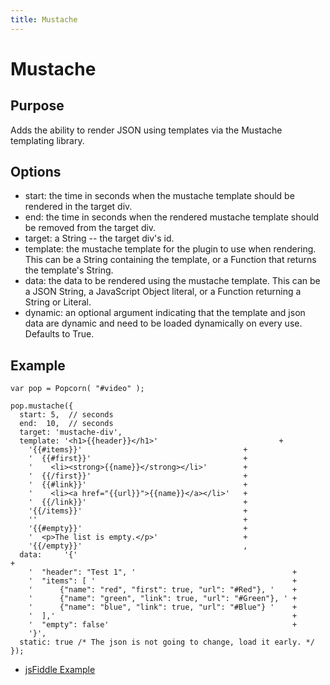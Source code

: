 ```yaml
---
title: Mustache
---
```

# Mustache #

## Purpose ##

Adds the ability to render JSON using templates via the Mustache templating library.

## Options ##

* start: the time in seconds when the mustache template should be rendered in the target div.
* end: the time in seconds when the rendered mustache template should be removed from the target div.
* target: a String -- the target div's id.
* template: the mustache template for the plugin to use when rendering.  This can be a String containing the template, or a Function that returns the template's String.
* data: the data to be rendered using the mustache template.  This can be a JSON String, a JavaScript Object literal, or a Function returning a String or Literal.
* dynamic: an optional argument indicating that the template and json data are dynamic and need to be loaded dynamically on every use.  Defaults to True.

## Example ##

    var pop = Popcorn( "#video" );

    pop.mustache({
      start: 5,  // seconds
      end:  10,  // seconds
      target: 'mustache-div',
      template: '<h1>{{header}}</h1>'                           +
        '{{#items}}'                                    +
        '  {{#first}}'                                  +
        '    <li><strong>{{name}}</strong></li>'        +
        '  {{/first}}'                                  +
        '  {{#link}}'                                   +
        '    <li><a href="{{url}}">{{name}}</a></li>'   +
        '  {{/link}}'                                   +
        '{{/items}}'                                    +
        ''                                              +
        '{{#empty}}'                                    +
        '  <p>The list is empty.</p>'                   +
        '{{/empty}}'                                    ,
      data:     '{'                                                        +
        '  "header": "Test 1", '                                   +
        '  "items": [ '                                            +
        '      {"name": "red", "first": true, "url": "#Red"}, '    +
        '      {"name": "green", "link": true, "url": "#Green"}, ' +
        '      {"name": "blue", "link": true, "url": "#Blue"} '    +
        '  ],'                                                     +
        '  "empty": false'                                         +
        '}',
      static: true /* The json is not going to change, load it early. */
    });

* [jsFiddle Example](http://jsfiddle.net/popcornjs/DmupJ/)
